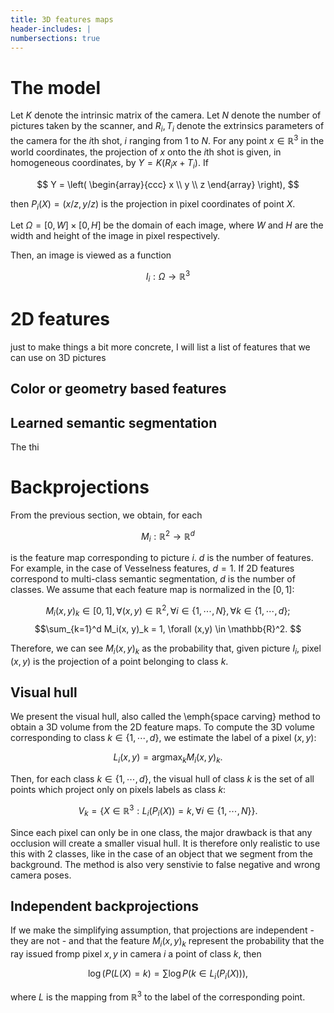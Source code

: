 ```yaml
---
title: 3D features maps
header-includes: |
numbersections: true
---
```


# The model

Let $K$ denote the intrinsic matrix of the camera. Let $N$ denote the number of pictures taken by the scanner, and
$R_i, T_i$ denote the extrinsics parameters of the camera for the $i$th shot,
$i$ ranging from $1$ to $N$. For any point $x\in\mathbb{R}^3$ in the world coordinates, the projection of $x$ onto the
$i$th shot is given, in homogeneous coordinates, by $Y = K(R_i x + T_i)$. If 

$$
Y = \left( \begin{array}{ccc}
    x \\
    y \\
    z
    \end{array} \right),
$$

then $P_i(X) = (x/z, y/z)$ is the projection in pixel coordinates of point $X$. 

Let $\Omega = [0, W] \times [0, H]$ be the domain of each image, where
$W$ and $H$ are the width and height of the image in pixel respectively.

Then, an image is viewed as a function

$$
I_i : \Omega  \rightarrow \mathbb{R}^3
$$

# 2D features

just to make things a bit more concrete, I will list a list of features that we can use on 3D pictures

## Color or geometry based features

## Learned semantic segmentation

The thi

# Backprojections

From the previous section, we obtain, for each 


$$M_i : \mathbb{R}^2 \rightarrow \mathbb{R}^d$$

is the feature map corresponding to picture $i$. $d$ is the number of features. For example,
in the case of Vesselness features, $d=1$. If 2D features correspond to multi-class semantic
segmentation, $d$ is the number of classes. We assume that each feature map is normalized in the
$[0,1]$:

$$M_i(x, y)_k \in [0,1], \forall (x,y)\in\mathbb{R}^2, \forall i\in\{1,\cdots, N\}, \forall k \in \{ 1,\cdots, d \};$$
$$\sum_{k=1}^d M_i(x, y)_k = 1, \forall (x,y) \in \mathbb{R}^2. $$

Therefore, we can see $M_i(x, y)_k$ as the probability that, given picture $I_i$, pixel $(x,y)$ is the projection of a point
belonging to class $k$.

## Visual hull

We present the visual hull, also called the \emph{space carving} method to obtain a 3D volume from the 2D feature maps. To
compute the 3D volume corresponding to class $k \in \{1,\cdots,d\}$, we estimate the label of a pixel $(x,y)$:

$$L_i(x,y) = \textrm{argmax}_k M_i(x, y)_k.$$

Then, for each class $k \in \{1,\cdots,d\}$, the visual hull of class $k$ is the set of all points which project only on pixels
labels as class $k$:

$$V_k = \{ X \in \mathbb{R}^3: L_i(P_i(X)) = k, \forall i \in \{ 1,\cdots, N\} \}.$$

Since each pixel can only be in one class, the major drawback is that any occlusion will create a smaller visual hull. It is 
therefore only realistic to use this with 2 classes, like in the case of an object that we segment from the background. The method
is also very senstivie to false negative and wrong camera poses.

## Independent backprojections

If we make the simplifying assumption, that projections are independent - they are not - and that 
the feature $M_i(x,y)_k$ represent the probability that the ray issued fromp pixel $x,y$ in camera $i$
a point of class $k$, then 

$$ \log(P(L(X) = k) = \sum \log P(k \in L_i(P_i(X))), $$

where $L$ is the mapping from $\mathbb{R}^3$ to the label of the corresponding point.

